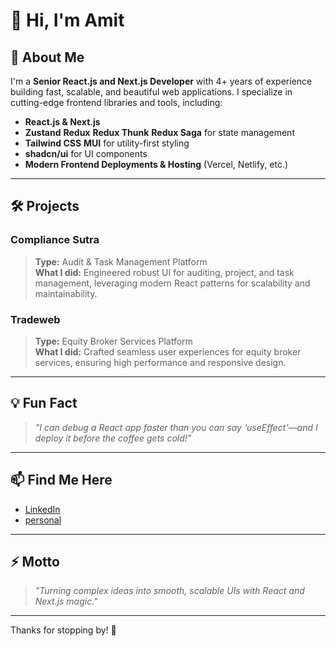 # 👋 Hi, I'm Amit

## 🚀 About Me

I'm a **Senior React.js and Next.js Developer** with 4+ years of experience building fast, scalable, and beautiful web applications. I specialize in cutting-edge frontend libraries and tools, including:

- **React.js & Next.js**
- **Zustand** **Redux** **Redux Thunk** **Redux Saga**  for state management
- **Tailwind CSS**  **MUI** for utility-first styling
- **shadcn/ui** for UI components
- **Modern Frontend Deployments & Hosting** (Vercel, Netlify, etc.)

---

## 🛠️ Projects

### Compliance Sutra
> **Type:** Audit & Task Management Platform  
> **What I did:** Engineered robust UI for auditing, project, and task management, leveraging modern React patterns for scalability and maintainability.

### Tradeweb
> **Type:** Equity Broker Services Platform  
> **What I did:** Crafted seamless user experiences for equity broker services, ensuring high performance and responsive design.

---

## 💡 Fun Fact

> _"I can debug a React app faster than you can say ‘useEffect’—and I deploy it before the coffee gets cold!"_

---

## 📫 Find Me Here

- [LinkedIn](https://www.linkedin.com/in/amit5111998/)
- [personal](https://www.self.so/amit-agrawal-05111998-ReactJS-NextJs)

---

## ⚡ Motto

> _"Turning complex ideas into smooth, scalable UIs with React and Next.js magic."_

---

Thanks for stopping by! 🚀
